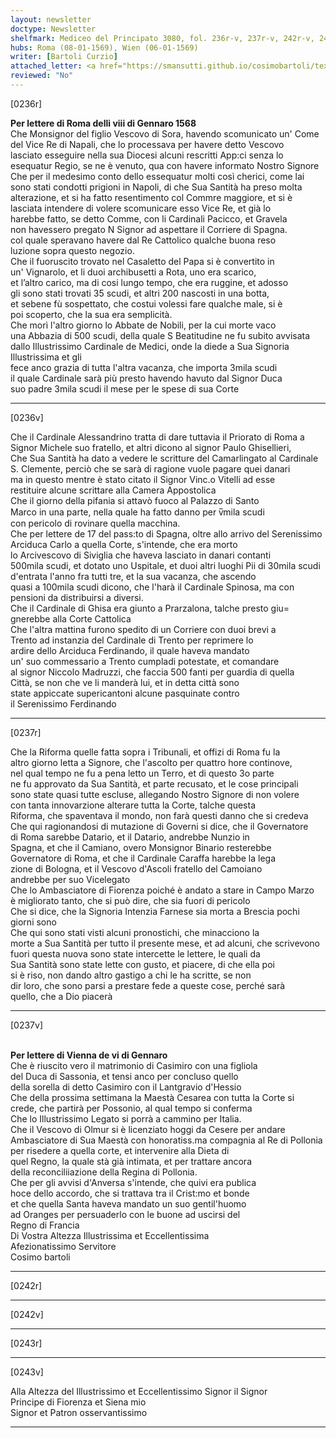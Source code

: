 ```yaml
---
layout: newsletter
doctype: Newsletter
shelfmark: Mediceo del Principato 3080, fol. 236r-v, 237r-v, 242r-v, 243r-v
hubs: Roma (08-01-1569), Wien (06-01-1569)
writer: [Bartoli Curzio]
attached_letter: <a href="https://smansutti.github.io/cosimobartoli/texts/2979_051/">2979_051</a>
reviewed: "No"
---
```


[0236r]  
  
  
<strong>Per lettere di Roma delli viii di Gennaro 1568</strong>  
Che Monsignor del figlio Vescovo di Sora, havendo scomunicato un' Come  
del Vice Re di Napali, che lo processava per havere detto Vescovo  
lasciato esseguire nella sua Diocesi alcuni rescritti App:ci senza lo  
esequatur Regio, se ne è venuto, qua con havere informato Nostro Signore  
Che per il medesimo conto dello essequatur molti così cherici, come lai  
sono stati condotti prigioni in Napoli, di che Sua Santità ha preso molta  
alterazione, et si ha fatto resentimento col Commre maggiore, et si è  
lasciata intendere di volere scomunicare esso Vice Re, et già lo  
harebbe fatto, se detto Comme, con li Cardinali Pacicco, et Gravela  
non havessero pregato N Signor ad aspettare il Corriere di Spagna.  
col quale speravano havere dal Re Cattolico qualche buona reso  
luzione sopra questo negozio.  
Che il fuoruscito trovato nel Casaletto del Papa si è convertito in  
un' Vignarolo, et li duoi archibusetti a Rota, uno era scarico,  
et l’altro carico, ma di cosi lungo tempo, che era ruggine, et adosso  
gli sono stati trovati 35 scudi, et altri 200 nascosti in una botta,  
et sebene fù sospettato, che costui volessi fare qualche male, si è  
poi scoperto, che la sua era semplicità.  
Che morì l'altro giorno lo Abbate de Nobili, per la cui morte vaco  
una Abbazia di 500 scudi, della quale S Beatitudine ne fu subito avvisata  
dallo Illustrissimo Cardinale de Medici, onde la diede a Sua Signoria Illustrissima et gli  
fece anco grazia di tutta l'altra vacanza, che importa 3mila scudi  
il quale Cardinale sarà più presto havendo havuto dal Signor Duca  
suo padre 3mila scudi il mese per le spese di sua Corte  
  
---  

[0236v]  
  
  
Che il Cardinale Alessandrino tratta di dare tuttavia il Priorato di Roma a  
Signor Michele suo fratello, et altri dicono al signor Paulo Ghisellieri,  
Che Sua Santità ha dato a vedere le scritture del Camarlingato al Cardinale  
S. Clemente, perciò che se sarà di ragione vuole pagare quei danari  
ma in questo mentre è stato citato il Signor Vinc.o Vitelli ad esse  
restituire alcune scrittare alla Camera Appostolica  
Che il giorno della pifania si attavò fuoco al Palazzo di Santo  
Marco in una parte, nella quale ha fatto danno per v̅mila scudi  
con pericolo di rovinare quella macchina.  
Che per lettere de 17 del pass:to di Spagna, oltre allo arrivo del Serenissimo  
Arciduca Carlo a quella Corte, s'intende, che era morto  
lo Arcivescovo di Siviglia che haveva lasciato in danari contanti  
500mila scudi, et dotato uno Uspitale, et duoi altri luoghi Pii di 30mila scudi  
d'entrata l'anno fra tutti tre, et la sua vacanza, che ascendo  
quasi a 100mila scudi dicono, che l'harà il Cardinale Spinosa, ma con  
pensioni da distribuirsi a diversi.  
Che il Cardinale di Ghisa era giunto a Prarzalona, talche presto giu=  
gnerebbe alla Corte Cattolica  
Che l'altra mattina furono spedito di un Corriere con duoi brevi a  
Trento ad instanzia del Cardinale di Trento per reprimere lo  
ardire dello Arciduca Ferdinando, il quale haveva mandato  
un' suo commessario a Trento cumpladi potestate, et comandare  
al signor Niccolo Madruzzi, che faccia 500 fanti per guardia di quella  
Città, se non che ve li manderà lui, et in detta città sono  
state appiccate supericantoni alcune pasquinate contro  
il Serenissimo Ferdinando  
  
---  

[0237r]  
  
  
Che la Riforma quelle fatta sopra i Tribunali, et offizi di Roma fu la  
altro giorno letta a Signore, che l'ascolto per quattro hore continove,  
nel qual tempo ne fu a pena letto un Terro, et di questo 3o parte  
ne fu approvato da Sua Santità, et parte recusato, et le cose principali  
sono state quasi tutte escluse, allegando Nostro Signore di non volere  
con tanta innovarzione alterare tutta la Corte, talche questa  
Riforma, che spaventava il mondo, non farà questi danno che si credeva  
Che qui ragionandosi di mutazione di Governi si dice, che il Governatore  
di Roma sarebbe Datario, et il Datario, andrebbe Nunzio in  
Spagna, et che il Camiano, overo Monsignor Binario resterebbe  
Governatore di Roma, et che il Cardinale Caraffa harebbe la lega  
zione di Bologna, et il Vescovo d'Ascoli fratello del Camoiano  
andrebbe per suo Vicelegato  
Che lo Ambasciatore di Fiorenza poiché è andato a stare in Campo Marzo  
è migliorato tanto, che si può dire, che sia fuori di pericolo  
Che si dice, che la Signoria Intenzia Farnese sia morta a Brescia pochi  
giorni sono  
Che qui sono stati visti alcuni pronostichi, che minacciono la  
morte a Sua Santità per tutto il presente mese, et ad alcuni, che scrivevono  
fuori questa nuova sono state intercette le lettere, le quali da  
Sua Santità sono state lette con gusto, et piacere, di che ella poi  
si è riso, non dando altro gastigo a chi le ha scritte, se non  
dir loro, che sono parsi a prestare fede a queste cose, perché sarà  
quello, che a Dio piacerà  
  
---  

[0237v]  
  
  
<br/><strong>Per lettere di Vienna de vi di Gennaro</strong>  
Che è riuscito vero il matrimonio di Casimiro con una figliola  
del Duca di Sassonia, et tensi anco per concluso quello  
della sorella di detto Casimiro con il Lantgravio d'Hessio  
Che della prossima settimana la Maestà Cesarea con tutta la Corte si  
crede, che partirà per Possonio, al qual tempo si conferma  
Che lo Illustrissimo Legato si porrà a cammino per Italia.  
Che il Vescovo di Olmur si è licenziato hoggi da Cesere per andare  
Ambasciatore di Sua Maestà con honoratiss.ma compagnia al Re di Pollonia  
per risedere a quella corte, et intervenire alla Dieta di  
quel Regno, la quale stà già intimata, et per trattare ancora  
della reconciliiazione della Regina di Pollonia.  
Che per gli avvisi d'Anversa s'intende, che quivi era publica  
hoce dello accordo, che si trattava tra il Crist:mo et bonde  
et che quella Santa haveva mandato un suo gentil'huomo  
ad Oranges per persuaderlo con le buone ad uscirsi del  
Regno di Francia  
Di Vostra Altezza Illustrissima et Eccellentissima  
Afezionatissimo Servitore  
Cosimo bartoli  
  
---  

[0242r]  
  
  
  
---  

[0242v]  
  
  
  
---  

[0243r]  
  
  
  
---  

[0243v]  
  
  
Alla Altezza del Illustrissimo et Eccellentissimo Signor il Signor  
Principe di Fiorenza et Siena mio  
Signor et Patron osservantissimo  
  
---  

